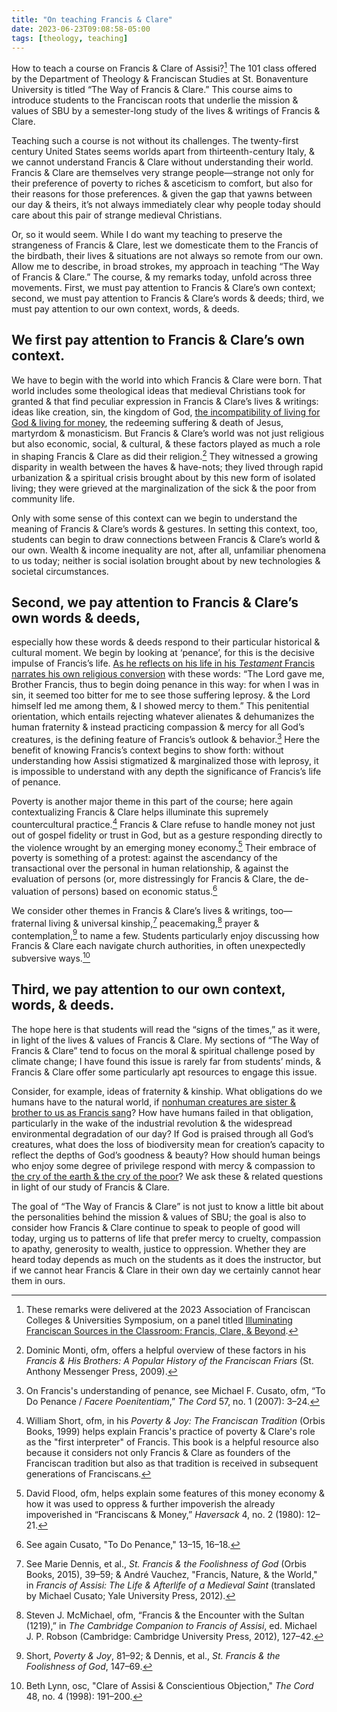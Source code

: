 ```yaml
---
title: "On teaching Francis & Clare"
date: 2023-06-23T09:08:58-05:00
tags: [theology, teaching]
---
```


How to teach a course on Francis & Clare of Assisi?[^*] The 101 class offered by the Department of Theology & Franciscan Studies at St. Bonaventure University is titled “The Way of Francis & Clare.” This course aims to introduce students to the Franciscan roots that underlie the mission & values of SBU by a semester-long study of the lives & writings of Francis & Clare.

[^*]: These remarks were delivered at the 2023 Association of Franciscan Colleges & Universities Symposium, on a panel titled [Illuminating Franciscan Sources in the Classroom: Francis, Clare, & Beyond](https://afcu2023.siena.edu/session/illuminating-franciscan-sources-in-the-classroom-francis-clare-and-beyond/).

Teaching such a course is not without its challenges. The twenty-first century United States seems worlds apart from thirteenth-century Italy, & we cannot understand Francis & Clare without understanding their world. Francis & Clare are themselves very strange people—strange not only for their preference of poverty to riches & asceticism to comfort, but also for their reasons for those preferences. & given the gap that yawns between our day & theirs, it’s not always immediately clear why people today should care about this pair of strange medieval Christians.

Or, so it would seem. While I do want my teaching to preserve the strangeness of Francis & Clare, lest we domesticate them to the Francis of the birdbath, their lives & situations are not always so remote from our own. Allow me to describe, in broad strokes, my approach in teaching “The Way of Francis & Clare.” The course, & my remarks today, unfold across three movements. First, we must pay attention to Francis & Clare’s own context; second, we must pay attention to Francis & Clare’s words & deeds; third, we must pay attention to our own context, words, & deeds.

## We first pay attention to Francis & Clare’s own context.

We have to begin with the world into which Francis & Clare were born. That world includes some theological ideas that medieval Christians took for granted & that find peculiar expression in Francis & Clare’s lives & writings: ideas like creation, sin, the kingdom of God, [the incompatibility of living for God & living for money](https://www.biblegateway.com/passage/?search=matthew+19%3A16-26&version=NRSVCE), the redeeming suffering & death of Jesus, martyrdom & monasticism. But Francis & Clare’s world was not just religious but also economic, social, & cultural, & these factors played as much a role in shaping Francis & Clare as did their religion.[^2] They witnessed a growing disparity in wealth between the haves & have-nots; they lived through rapid urbanization & a spiritual crisis brought about by this new form of isolated living; they were grieved at the marginalization of the sick & the poor from community life.

[^2]: Dominic Monti, ofm, offers a helpful overview of these factors in his *Francis & His Brothers: A Popular History of the Franciscan Friars* (St. Anthony Messenger Press, 2009).

Only with some sense of this context can we begin to understand the meaning of Francis & Clare’s words & gestures. In setting this context, too, students can begin to draw connections between Francis & Clare’s world & our own. Wealth & income inequality are not, after all, unfamiliar phenomena to us today; neither is social isolation brought about by new technologies & societal circumstances.

## Second, we pay attention to Francis & Clare’s own words & deeds,

especially how these words & deeds respond to their particular historical & cultural moment. We begin by looking at ‘penance’, for this is the decisive impulse of Francis’s life. [As he reflects on his life in his *Testament* Francis narrates his own religious conversion](https://franciscantradition.org/francis-of-assisi-early-documents/the-saint/writings-of-francis/the-testament/140-fa-ed-1-page-124) with these words: “The Lord gave me, Brother Francis, thus to begin doing penance in this way: for when I was in sin, it seemed too bitter for me to see those suffering leprosy. & the Lord himself led me among them, & I showed mercy to them.” This penitential orientation, which entails rejecting whatever alienates & dehumanizes the human fraternity & instead practicing compassion & mercy for all God’s creatures, is the defining feature of Francis’s outlook & behavior.[^3] Here the benefit of knowing Francis’s context begins to show forth: without understanding how Assisi stigmatized & marginalized those with leprosy, it is impossible to understand with any depth the significance of Francis’s life of penance.

[^3]: On Francis's understanding of penance, see Michael F. Cusato, ofm, “To Do Penance / *Facere Poenitentiam*,” *The Cord* 57, no. 1 (2007): 3–24.

Poverty is another major theme in this part of the course; here again contextualizing Francis & Clare helps illuminate this supremely countercultural practice.[^3a] Francis & Clare refuse to handle money not just out of gospel fidelity or trust in God, but as a gesture responding directly to the violence wrought by an emerging money economy.[^4] Their embrace of poverty is something of a protest: against the ascendancy of the transactional over the personal in human relationship, & against the evaluation of persons (or, more distressingly for Francis & Clare, the de-valuation of persons) based on economic status.[^5]

[^3a]: William Short, ofm, in his *Poverty & Joy: The Franciscan Tradition* (Orbis Books, 1999) helps explain Francis's practice of poverty & Clare's role as the "first interpreter" of Francis. This book is a helpful resource also because it considers not only Francis & Clare as founders of the Franciscan tradition but also as that tradition is received in subsequent generations of Franciscans.

[^4]: David Flood, ofm, helps explain some features of this money economy & how it was used to oppress & further impoverish the already impoverished in “Franciscans & Money,” *Haversack* 4, no. 2 (1980): 12–21.

[^5]: See again Cusato, "To Do Penance," 13–15, 16–18.

We consider other themes in Francis & Clare’s lives & writings, too—fraternal living & universal kinship,[^6] peacemaking,[^7] prayer & contemplation,[^8] to name a few. Students particularly enjoy discussing how Francis & Clare each navigate church authorities, in often unexpectedly subversive ways.[^9]

[^6]: See Marie Dennis, et al., *St. Francis & the Foolishness of God* (Orbis Books, 2015), 39–59; & André Vauchez, "Francis, Nature, & the World," in *Francis of Assisi: The Life & Afterlife of a Medieval Saint* (translated by Michael Cusato; Yale University Press, 2012).

[^7]: Steven J. McMichael, ofm, “Francis & the Encounter with the Sultan (1219),” in *The Cambridge Companion to Francis of Assisi*, ed. Michael J. P. Robson (Cambridge: Cambridge University Press, 2012), 127–42.

[^8]: Short, *Poverty & Joy*, 81–92; & Dennis, et al., *St. Francis & the Foolishness of God*, 147–69.

[^9]: Beth Lynn, osc, "Clare of Assisi & Conscientious Objection," *The Cord* 48, no. 4 (1998): 191–200.

## Third, we pay attention to our own context, words, & deeds.

The hope here is that students will read the “signs of the times,” as it were, in light of the lives & values of Francis & Clare. My sections of “The Way of Francis & Clare” tend to focus on the moral & spiritual challenge posed by climate change; I have found this issue is rarely far from students’ minds, & Francis & Clare offer some particularly apt resources to engage this issue.

Consider, for example, ideas of fraternity & kinship. What obligations do we humans have to the natural world, if [nonhuman creatures are sister & brother to us as Francis sang](https://franciscantradition.org/francis-of-assisi-early-documents/the-saint/writings-of-francis/the-canticle-of-the-creatures/129-fa-ed-1-page-113)? How have humans failed in that obligation, particularly in the wake of the industrial revolution & the widespread environmental degradation of our day? If God is praised through all God’s creatures, what does the loss of biodiversity mean for creation’s capacity to reflect the depths of God’s goodness & beauty? How should human beings who enjoy some degree of privilege respond with mercy & compassion to [the cry of the earth & the cry of the poor](https://www.vatican.va/content/francesco/en/encyclicals/documents/papa-francesco_20150524_enciclica-laudato-si.html)? We ask these & related questions in light of our study of Francis & Clare.

The goal of “The Way of Francis & Clare” is not just to know a little bit about the personalities behind the mission & values of SBU; the goal is also to consider how Francis & Clare continue to speak to people of good will today, urging us to patterns of life that prefer mercy to cruelty, compassion to apathy, generosity to wealth, justice to oppression. Whether they are heard today depends as much on the students as it does the instructor, but if we cannot hear Francis & Clare in their own day we certainly cannot hear them in ours.
